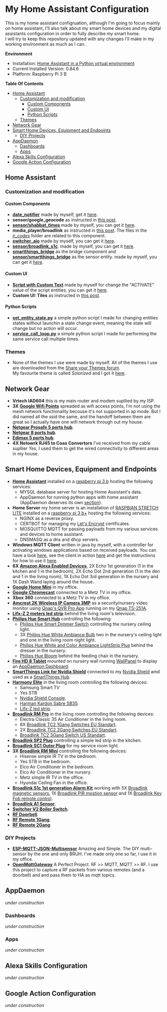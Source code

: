 # My  Home Assistant Configuration
This is my home assistant configruation, although I'm going to focus mainly on home assistant, I'll also talk about my smart home devices and my digital assistants configuration in order to fully describe my smart home.</br>
I will try to keep this repository updated with any changes I'll make in my working environment as much as I can.

**Environment**
- Installation: [Home Assistant in a Python virtual environment](https://www.home-assistant.io/docs/installation/virtualenv/)
- Current Installed Version: 0.84.6
- Platform: Raspberry Pi 3 B

**Table Of Contents**
- [Home Assistant](#home-assistant)
  - [Customization and modification](#customization-and-modification)
    - [Custom Components](#custom-components)
    - [Custom UI](#custom-ui)
    - [Python Scripts](#python-scripts)
  - [Themes](#themes)
- [Network Gear](#network-gear)
- [Smart Home Devices, Equipment and Endpoints](#smart-home-devices-equipment-and-endpoints)
  - [DIY Projects](#diy-projects)
- [AppDaemon](#appdaemon)
  - [Dashboards](#dashboards)
  - [Apps](#apps)
- [Alexa Skills Configuration](#alexa-skills-configuration)
- [Google Action Configuration](#google-action-configuration)

## Home Assistant

### Customization and modification

#### Custom Components
- [**date_notifier**](custom_components/date_notifier.py) made by myself, get it [here](https://github.com/TomerFi/home-assistant-custom-components/tree/master/date_notifier).
- **sensor/google_geocode** as instructed in [this post](https://community.home-assistant.io/t/google-geocode-custom-component-gps-to-street-address/22233).
- [**sensor/shabbat_times**](custom_components/sensor/shabbat_times.py) made by myself, you can get it [here](https://github.com/TomerFi/home-assistant-custom-components/tree/master/shabbat_times).
- **media_player/broadlink** as instructed in [this post](https://community.home-assistant.io/t/broadlink-ir-media-player-for-old-dump-tvs/27706). The files in the [*ir_codes*](ir_codes) folder are related to this component.
- [**switcher_aio**](custom_components/switcher_aio) made by myself, you can get it [here](https://github.com/TomerFi/home-assistant-custom-components/tree/master/switcher_aio).
- [**sensor/broadlink_s1c**](custom_components/sensor/broadlink_s1c.py). made by myself, you can get it [here](https://github.com/TomerFi/home-assistant-custom-components/tree/master/broadlink_s1c).
- [**smartthings_bridge**](custom_components/smartthings_bridge) as the bridge component and [**sensor/smartthings_bridge**](custom_components/sensor/smartthings_bridge.py) as the sensor entity. made by myself, you can get it [here](https://github.com/TomerFi/home_assistant_smartthings_bridge).

#### Custom UI
 - [**Script with Custom Text**](www/custom_ui/state-card-script-custom-text.html) made by myself for change the "ACTIVATE" value of the script entities, you can get it [here](https://github.com/TomerFi/home-assistant-custom-ui#script-with-custom-text).
 - **Custom UI: Tiles** as instructed in [this post](https://community.home-assistant.io/t/custom-ui-tiles/29513).

#### Python Scripts
 - [**set_entity_state.py**](python_scripts/set_entity_state.py) a simple python script I made for changing entities states without launchin a state change event, meaning the state will change but no action will occur.
 - [**service_call_loop.py**](python_scripts/service_call_loop.py) a simple python script I made for performing the same service call multiple times.
 
### Themes
- None of the themes I use were made by myself. All of the themes I use are downloaded from the [Share your Themes forum](https://community.home-assistant.io/t/share-your-themes/22018).</br> My favourite theme is called *Solarized* and I got it [here](https://community.home-assistant.io/t/share-your-themes/22018/31).

## Network Gear
- **Vrtech IAD604** this is my main router and modem supllied by my ISP.
- **3X** [**Google Wifi Points**](https://www.amazon.com/gp/product/B01MAW2294/ref=oh_aui_detailpage_o03_s00?ie=UTF8&psc=1) spreaded as wifi access points, I'm not using the mesh network functionality becouse it's not supported in ap mode. But I did named all the ssid the same, and the handoff between them are great so I actually have one wifi network through out my house.
- [**Netgear Prosafe 5 ports hub**](https://www.amazon.com/gp/product/B00HGLVZLY/ref=oh_aui_detailpage_o00_s00?ie=UTF8&psc=1).
- [**Netgear 8 ports hub**](https://www.amazon.com/gp/product/B00KFD0SEA/ref=oh_aui_detailpage_o01_s00?ie=UTF8&psc=1).
- [**Edimax 5 ports hub**](https://www.amazon.com/Edimax-ES-5500GV3-Gigabit-Ethernet-Switch/dp/B00H8XIZT0/ref=sr_1_12?s=electronics&ie=UTF8&qid=1510662309&sr=1-12&keywords=edimax+switch).
- **4X Netowrk RJ45 to Coax Convertors** I've received from my cable supllier *Yes*, I used them to get the wired connectivity to different areas in my house.

## Smart Home Devices, Equipment and Endpoints
- [**Home Assistant**](https://www.home-assistant.io/docs/installation/virtualenv/) installed on a [raspberry pi 3 b](https://www.amazon.com/gp/product/B01C6EQNNK/ref=oh_aui_detailpage_o00_s00?ie=UTF8&psc=1) hosting the following services:
  - MYSQL database server for hosting Home Assistant's data.
  - AppDaemon for running python apps with home assistant (AppDaemon deserves its own [section](#appdaemon)).
- **Home Server** my home server is an installation of [RASPBIAN STRETCH LITE](https://www.raspberrypi.org/downloads/raspbian/) installed on a [raspberry pi 3 b+](https://www.amazon.com/gp/product/B07BC6WH7V/ref=oh_aui_detailpage_o01_s00?ie=UTF8&psc=1) hosting the following services:
  - NGINX as a reverse proxy.
  - CERTBOT for managing my [Let's Encrypt](https://letsencrypt.org/) certificates.
  - MOSQUITTO MQTT for passing payloads from my various services and devices to home assistant.
  - DNSMASQ as a dns and dhcp servers.
- **Windows MQTT Client** written in java by myself, with a controller for activating windows applications based on received payloads. You can have a look [here](https://community.home-assistant.io/t/how-i-made-alexa-talk-to-my-computer-through-home-assistant/32448), see the client in action [here](https://www.youtube.com/watch?v=AQzD0TPG-xE) and get the instructions for how to use it [here](https://github.com/TomerFi/smathhome_computer_mqtt_client).
- **6X** [**Amazon Alexa Enabled Devices**](https://www.amazon.com/Amazon-Echo-And-Alexa-Devices/b/ref=nav_shopall_1_ods_ha_echo_cp?ie=UTF8&node=9818047011), 2X Echo 1st generation (1 in the kitchen and 1 in the bedroom), 2X Echo Dot 2nd generation (1 in the den and 1 in the living room), 1X Echo Dot 3rd generation in the nursery and 1X Dash Wand laying around the house.
- [**Google Home Mini**](https://store.google.com/us/product/google_home_mini?hl=en-US) in my office.
- [**Google Chromecast**](https://store.google.com/us/product/chromecast_2015?hl=en-US) connected to a Metz TV in my office.
- **Xbox 360** connected to a Metz TV in my office.
- [**Amcrest 2K Wireless IP Camera 3MP**](https://www.amazon.com/gp/product/B01LWK9VFS/ref=oh_aui_detailpage_o00_s00?ie=UTF8&psc=1) as a security/nursery video monitor using [Qnap's QVR Pro App](https://www.qnap.com/solution/qvr-pro-official/en/) running on my [Qnap TS-251A](https://www.amazon.de/gp/product/B01K6TWQD8/ref=oh_aui_detailpage_o00_s00?ie=UTF8&psc=1).
- [**Lifx-Z 2 meters led strip**](https://www.amazon.com/gp/product/B01KY02NLY/ref=oh_aui_detailpage_o01_s00?ie=UTF8&psc=1) behind the living room's television.
- [**Philips Hue Smart Hub**](https://www.amazon.com/gp/product/B016H0QZ7I/ref=oh_aui_detailpage_o00_s00?ie=UTF8&psc=1) controlling the following:
  - [Philips Hue Smart Dimmer Switch](https://www.amazon.com/dp/B076MGKTGS/ref=sxbs_sxwds-stppvp_1?pf_rd_p=d45777d6-4c64-4117-8332-1659db52e64f&pd_rd_wg=4d9JG&pf_rd_r=PDBMWEWMRVBNEN8K2ETK&pd_rd_i=B076MGKTGS&pd_rd_w=npz5i&pd_rd_r=8721dbcb-d164-4c7d-aeff-40fcf0140caf&ie=UTF8&qid=1546435068&sr=1) controlling the nursery ceiling light.
  - 3X [Philips Hue White Ambiance Bulb](https://www.amazon.com/gp/product/B01F6T4R0S/ref=oh_aui_detailpage_o08_s00?ie=UTF8&th=1) two in the nursery's ceiling light and one in the living room night light.
  - [Philips Hue White and Color Ambiance LightStrip Plus](https://www.amazon.com/gp/product/B0167H33DU/ref=oh_aui_detailpage_o08_s00?ie=UTF8&psc=1) behind the dresser in the nursery.
  - [Philips Hue Bloom](https://www.amazon.com/gp/product/B07BNRYGYX/ref=oh_aui_detailpage_o08_s00?ie=UTF8&psc=1) behind the feeding chair in the nursery.
- [**Fire HD 8 Tablet**](https://www.amazon.com/gp/product/B0794RHPZD/ref=oh_aui_detailpage_o00_s00?ie=UTF8&psc=1) mounted on nursery wall running [WallPanel](https://github.com/WallPanel-Project/wallpanel-android) to display an [AppDaemon Dashboard](#dashboards).
- [**SmartThings Link for Nvidia Shield**](https://www.amazon.com/gp/product/B071GSVP6Z/ref=oh_aui_detailpage_o02_s00?ie=UTF8&psc=1) connected to my [Nvidia Shield](https://www.amazon.com/gp/product/B01N1NT9Y6/ref=oh_aui_detailpage_o06_s00?ie=UTF8&psc=1) amd used as a [SmartThings Hub](https://www.smartthings.com/).
- [**Harmony Elite**](https://www.amazon.com/gp/product/B014PDFP9S/ref=oh_aui_detailpage_o04_s00?ie=UTF8&psc=1) in the living room controlling the following devices:
  - Samsung Smart TV
  - Yes STB
  - [Nvidia Shield Console](https://www.amazon.com/gp/product/B01N1NT9Y6/ref=oh_aui_detailpage_o02_s00?ie=UTF8&th=1).
  - [Harman Kardon Sabre SB35](https://www.amazon.com/Harman-Kardon-SABRE-SB35-Entertainment/dp/B00F9HTX7U/ref=sr_1_1?s=electronics&ie=UTF8&qid=1510609535&sr=1-1&keywords=sabre+sb35).
  - [Lifx-Z led strip](https://www.amazon.com/gp/product/B01KY02NLY/ref=oh_aui_detailpage_o01_s00?ie=UTF8&psc=1).
- [**Broadlink RM Pro**](https://www.aliexpress.com/item/Broadlink-RM2-RM-Pro-Smart-home-Automation-Universal-Intelligent-wireless-remote-control-WIFI-IR-RF-switch/32738344424.html?spm=a2g0s.9042311.0.0.elfcCR) in the living room controlling the following devices:
  - Electra Classic 35 Air Conditioner in the living room.
  - 8X [Broadlink TC2 1Gang Switches EU Standart](https://www.aliexpress.com/item/2016-New-Arrival-Broadlink-TC2-Light-Touch-Switch-EU-220V-1Gang-Wall-Switch-White-Touch-Panel/32592935925.html?spm=a2g0s.9042311.0.0.elfcCR).
  - 2X [Broadlink TC2 2Gang Switches EU Standart](https://www.aliexpress.com/item/2016-New-Arrival-Broadlink-TC2-Touch-Switches-2Gang-EU-220V-Remote-Control-Wall-Light-Switch-Smart/32592959665.html?spm=a2g0s.9042311.0.0.elfcCR).
  - [Broadlink TC2 3Gang Switch US Standart](https://www.aliexpress.com/item/2016-New-Broadlink-TC2-Light-Touch-Switch-US-AU-110V-3Gang-Wall-Switch-Wireless-Remote-Control/32591265614.html?spm=a2g0s.9042311.0.0.1rwADH).
- [**Broadlink SP2 Plug**](https://www.aliexpress.com/item/Broadlink-16A-EU-US-wifi-power-socket-SP-CC-Home-Automation-Smart-plug-outlet-Wireless-Control/32639393902.html?spm=a2g0s.9042311.0.0.1rwADH) controlling a simple led strip in the kitchen.
- [**Broadlink SC1 Outer Plug**](https://www.aliexpress.com/item/New-Broadlink-SC1-Wifi-Smart-Remote-Controlled-Power-Home-Automation-APP-Wireless-power-light-Switch-Via/32811421862.html?spm=a2g0s.9042311.0.0.1rwADH) for my service room light.
- **3X** [**Broadlink RM Mini**](https://www.aliexpress.com/item/Original-Broadlink-RM-Mini3Black-bean-Smart-Home-Automation-Universal-Intelligent-WiFi-IR-4G-Wireless-Controller-by/32657100947.html?spm=a2g0s.9042311.0.0.1rwADH) controlling the following devices:
  - Hisense simple IR TV in the bedroom.
  - Yes STB in the bedroom.
  - Elco Air Conditioner in the bedroom.
  - Elco Air Conditioner in the nursery.
  - Metz simple IR TV in the office.
  - Hyundai Ceiling Fan in the office.
- [**Broadlink S1c 1st generation Alarm Kit**](https://www.aliexpress.com/item/2015-New-Arrival-Broadlink-S1-S1C-SmartOne-Alarm-Security-Kit-For-Home-Smart-Home-Alarm-System/32523639274.html?spm=a2g0s.9042311.0.0.1rwADH) working with 5X [Broadlink magnetic sensors](https://www.aliexpress.com/item/Original-Broadlink-S1C-433Mhz-Door-Sensor-Contact-Wireless-Window-Magnet-Entry-Detector-Sensor-Smart-Home-Alarm/32694362268.html?spm=a2g0s.9042311.0.0.8GFN5e), 1X [Broadlink PIR mostion sensor](https://www.aliexpress.com/item/Original-BroadLink-Smart-Home-Wireless-Intelligent-Infrared-PIR-Motion-Sensor-Anti-theft-for-Home-Security-S1/32757643751.html?spm=2114.search0104.3.8.3fc8a236izI5LU&ws_ab_test=searchweb0_0,searchweb201602_3_10065_10068_319_10059_10884_317_10887_10696_100031_321_322_10084_453_10083_454_10103_10618_10307_537_536,searchweb201603_51,ppcSwitch_0&algo_expid=126dccf7-f4b5-4a2b-b329-a0c6626a8846-1&algo_pvid=126dccf7-f4b5-4a2b-b329-a0c6626a8846) and 1X [Broadlink Key Fob remote control](https://www.aliexpress.com/item/Original-Broadlink-S1C-S1-S2-Key-Fob-Remote-Control-Activate-Select-Sensors-For-S1-S1C-SmartONE/32842170690.html?spm=2114.search0104.3.94.45e06ef7elLUke&ws_ab_test=searchweb0_0,searchweb201602_3_10065_10068_319_10059_10884_317_10887_10696_100031_321_322_10084_453_10083_454_10103_10618_10307_537_536,searchweb201603_51,ppcSwitch_0&algo_expid=5b984a39-8673-41e1-96b9-2a3d74a7c7df-14&algo_pvid=5b984a39-8673-41e1-96b9-2a3d74a7c7df).
- [**Broadlink A1 Sensor**](https://www.aliexpress.com/item/Broadlink-A1-E-air-wifi-Air-Quatily-Detector-Intelligent-Purifier-smart-home-Automation-phone-detect-Temperature/32614430027.html?spm=a2g0s.9042311.0.0.6NtFMx).
- [**Switcher V2 Boiler Switch**](https://www.switcher.co.il/%D7%9E%D7%95%D7%A6%D7%A8/%D7%A1%D7%95%D7%95%D7%99%D7%A6%D7%A8/?doing_wp_cron=1519315002.3308029174804687500000).
- [**RF Doorbell**](https://www.aliexpress.com/item/Plug-in-Wireless-Door-Bell-Waterproof-US-Plug-Push-Button-36-Chimes-1-Ourdoor-Transmitter-2/32326166816.html?spm=a2g0s.9042311.0.0.719e4c4dV4Xc1V).
- [**RF Remote 1Gang**](https://www.aliexpress.com/item/VHOME-EU-UK-Smart-Home-433MHZ-RF-Smart-Remote-Control-transmitter-220V-Crystal-Panel-Touch-Wall/32755499771.html?spm=a2g0s.9042311.0.0.27424c4dKhoqUz).
- [**RF Remote 2Gang**](https://www.aliexpress.com/item/Vhome-Smart-home-Wireless-433MHz-Wall-stickers-Remote-Control-transmitter-with-EU-UK-2gang-1-Way/32742594094.html?spm=a2g0s.9042311.0.0.27424c4dKhoqUz)

### DIY Projects
- [**ESP-MQTT-JSON-Multisensor**](https://github.com/bruhautomation/ESP-MQTT-JSON-Multisensor) Amazing and Simple. The DIY multi-sensor by the one and only BRUH. I've made only one so far, I use it in my office.
- [**OpenMqttGateway**](https://github.com/1technophile/OpenMQTTGateway) A Perfect Project. RF >> MQTT, MQTT >> RF. I use this project to capture a RF packets from various remotes (and a doorbell) and and pass them to HA as mqtt topics.

## AppDaemon
*under construction*

### Dashboards
*under construction*

### Apps
*under construction*

## Alexa Skills Configuration
*under construction*

## Google Action Configuration
*under construction*
